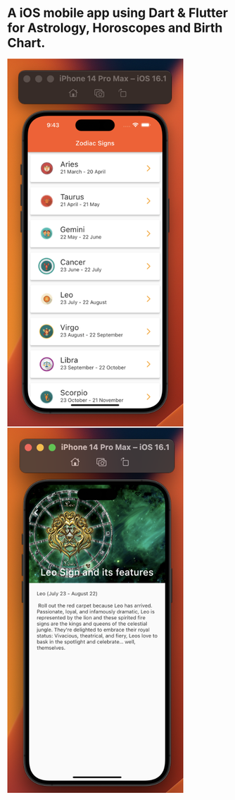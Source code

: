 # A iOS mobile app using Dart & Flutter for Astrology, Horoscopes and Birth Chart.


<!-- ![img](/images/1.png) -->
<img src="images/1.png" width="400"/> <img src="images/2.png" width="400"/> 
<!-- ![img](/images/2.png) -->

